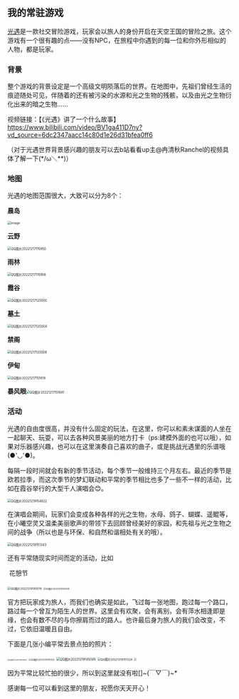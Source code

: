 ## 我的常驻游戏



[光遇](https://sky.163.com/index.html)是一款社交冒险游戏，玩家会以旅人的身份开启在天空王国的冒险之旅。这个游戏有一个很有趣的点——没有NPC，在旅程中你遇到的每一位和你外形相似的人物，都是玩家。

### 背景

​    整个游戏的背景设定是一个高级文明陨落后的世界。在地图中，先祖们曾经生活的痕迹随处可见，伴随着的还有被污染的水源和光之生物的残骸，以及由光之生物衍化出来的暗之生物……

视频链接：【《光遇》讲了一个什么故事】https://www.bilibili.com/video/BV1ga411D7ny?vd_source=6dc2347aacc14c80d1e26d31bfea0ff6

（对于光遇世界背景感兴趣的朋友可以去b站看看up主@冉清秋Ranchel的视频具体了解一下(*/ω＼**)）

### 地图

光遇的地图范围很大，大致可以分为8个：

**晨岛**

<img src="C:\Users\陈孝怡\Desktop\MDtest\image.jpg" alt="image" style="zoom: 50%;" />

**云野**

<img src="C:\Users\陈孝怡\Desktop\MDtest\QQ图片20221217115950.jpg" alt="QQ图片20221217115950" style="zoom: 50%;" />

**雨林**

<img src="C:\Users\陈孝怡\Desktop\MDtest\QQ图片20221217115956.jpg" alt="QQ图片20221217115956" style="zoom:50%;" />

**霞谷**

<img src="C:\Users\陈孝怡\Desktop\MDtest\QQ图片20221217120000.jpg" alt="QQ图片20221217120000" style="zoom:50%;" />

**墓土**

<img src="C:\Users\陈孝怡\Desktop\MDtest\QQ图片20221217120004.jpg" alt="QQ图片20221217120004" style="zoom:50%;" />

**禁阁**

<img src="C:\Users\陈孝怡\Desktop\MDtest\QQ图片20221217120008.jpg" alt="QQ图片20221217120008" style="zoom:50%;" />

**伊甸**

<img src="C:\Users\陈孝怡\Desktop\MDtest\QQ图片20221217151819.jpg" alt="QQ图片20221217151819" style="zoom:50%;" />

**暴风眼**<img src="C:\Users\陈孝怡\Desktop\MDtest\QQ图片20221217151841.jpg" alt="QQ图片20221217151841" style="zoom:50%;" />



### **活动**

光遇的自由度很高，并没有什么固定的玩法，在这里，你可以和素未谋面的人坐在一起聊天、玩耍，可以去各种风景美丽的地方打卡（ps:建模外面的也可以哦），如果对乐器感兴趣，也可以在这里演奏自己喜欢的曲子，或是挑战光遇里的乐谱哦(●'◡'●)。



每隔一段时间就会有新的季节活动，每个季节一般维持三个月左右。最近的季节是欧若拉季，而这次季节的梦幻联动和平常的季节相比也多了一些不一样的活动，比如在霞谷举行的大型千人演唱会😊。

<img src="C:\Users\陈孝怡\Desktop\MDtest\QQ图片20221219154822.jpg" alt="QQ图片20221219154822" style="zoom: 50%;" />

在演唱会期间，玩家们会变成各种各样的光之生物，水母、鸽子、蝴蝶、遥鲲等，在小曦空灵又温柔美丽歌声的带领下去回顾曾经美好的家园，和先祖与光之生物之间的战争（所以也是与环保、和自然和谐相处有关的哦）。

<img src="C:\Users\陈孝怡\Desktop\MDtest\QQ图片20221219151343.jpg" alt="QQ图片20221219151343" style="zoom: 50%;" />





还有平常随现实时间而定的活动，比如

​                                                                               花憩节

<img src="C:\Users\陈孝怡\Desktop\MDtest\QQ图片20221219145019.jpg" alt="QQ图片20221219145019" style="zoom: 44%;" />

<img src="C:\Users\陈孝怡\Desktop\MDtest\QQ图片20221219145039.jpg" alt="QQ图片20221219145039" style="zoom: 33%;" />

官方把玩家成为旅人，而我们也确实是如此，飞过每一张地图，跑过每一个路口，路过每一个曾互为陌生人的世界。这里会有欢聚，会有离别，会有萍水相逢即是缘，也会有数不尽的与你擦肩而过的路人。也许最后身为旅人的我们会改变，不过，它依旧温暖且自由。



下面是几张小编平常去景点拍的照片：

<img src="C:\Users\陈孝怡\Desktop\MDtest\QQ图片20221219145031.jpg" alt="QQ图片20221219145031" style="zoom: 25%;" />

<img src="C:\Users\陈孝怡\Desktop\MDtest\QQ图片20221219145025.jpg" alt="QQ图片20221219145025" style="zoom:33%;" />

<img src="C:\Users\陈孝怡\Desktop\MDtest\QQ图片20221219145045.jpg" alt="QQ图片20221219145045" style="zoom: 50%;" />

<img src="C:\Users\陈孝怡\Desktop\MDtest\QQ图片20221219151324.jpg" alt="QQ图片20221219151324" style="zoom: 45%;" />

<img src="C:\Users\陈孝怡\Desktop\MDtest\QQ图片20221219151320.jpg" alt=" " style="zoom: 33%;" />

因为平常比较忙拍的很少，所以到这里就没有啦[]~(￣▽￣)~*

感谢每一位可以看到这里的朋友，祝愿你天天开心！

